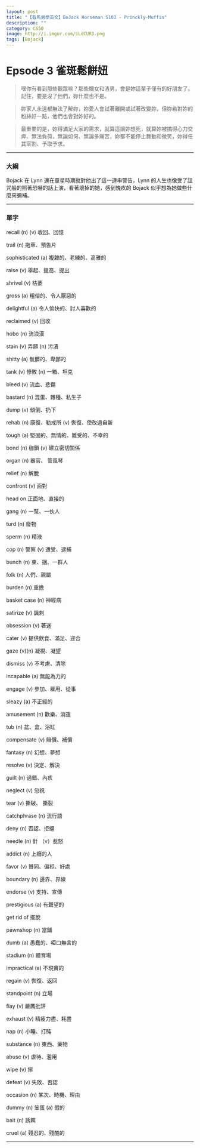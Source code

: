 ```yaml
---
layout: post
title: "【看馬男學英文】BoJack Horseman S103 - Princkly-Muffin"
description: ""
category: CS50
image: http://i.imgur.com/iLdCUR3.png
tags: [Bojack]
---
```


# Epsode 3 雀斑鬆餅妞


> 嘿你有看到那些觀眾嘛？那些爛女和渣男，會是妳這輩子僅有的好朋友了。
記住，要是沒了他們，妳什麼也不是。  

> 妳家人永遠都無法了解妳，妳愛人會試著離開或試著改變妳，但妳若對妳的粉絲好一點，他們也會對妳好的。  

> 最重要的是，妳得滿足大家的需求，就算這讓妳想死，就算妳被搞得心力交瘁、無法負荷，無論如何、無論多痛苦，妳都不能停止舞動和微笑，妳得任其宰割、予取予求。


---

### 大綱

Bojack 在 Lynn 還在童星時期就對他出了這一連串警告，Lynn 的人生也像受了詛咒般的照著恐嚇的話上演，看著壞掉的她，感到愧疚的 Bojack 似乎想為她做些什麼來彌補。


---

### 單字



recall (n) (v) 收回、回憶

trail (n) 拖車、預告片

sophisticated (a) 複雜的、老練的、高雅的

raise (v) 舉起、提高、提出 

shrivel (v) 枯萎

gross (a) 粗俗的、令人厭惡的

delightful (a) 令人愉快的、討人喜歡的

reclaimed (v) 回收

hobo (n) 流浪漢

stain (v) 弄髒 (n) 污漬

shitty (a) 骯髒的、卑鄙的

tank (v) 慘敗 (n) 一箱、坦克

bleed (v) 流血、悲傷

bastard (n) 混蛋、雜種、私生子

dump (v) 傾倒、扔下

rehab (n) 康復、勒戒所 (v) 恢復、使改過自新  

tough (a) 堅固的、無情的、難受的、不幸的

bond (n) 枷鎖 (v) 建立密切關係

organ (n) 器官、 管風琴

relief (n) 解脫

confront (v) 面對

head on 正面地、直接的

gang (n) 一幫、一伙人

turd (n) 廢物

sperm (n) 精液

cop (n) 警察 (v) 遭受、逮捕

bunch (n) 束、捆、一群人

folk (n) 人們、親屬

burden (n) 重擔

basket case (n) 神經病

satirize (v) 諷刺

obsession (v) 著迷

cater (v) 提供飲食、滿足、迎合

gaze (v)(n) 凝視、凝望

dismiss (v) 不考慮、清除

incapable (a) 無能為力的

engage (v) 參加、雇用、從事

sleazy (a) 不正經的

amusement (n) 歡樂、消遣

tub (n) 盆、盒、浴缸

compensate (v) 賠償、補償

fantasy (n) 幻想、夢想

resolve (v) 決定、解決

guilt (n) 過錯、內疚

neglect (v) 忽視

tear (v) 撕破、 撕裂

catchphrase (n) 流行語

deny (n) 否認、拒絕

needle (n) 針 （v）惹怒

addict (n) 上癮的人

favor (v) 贊同、偏袒、好處

boundary (n) 邊界、界線

endorse (v) 支持、宣傳

prestigious (a) 有聲望的

get rid of 擺脫

pawnshop (n) 當鋪

dumb (a) 愚蠢的、啞口無言的

stadium (n) 體育場

impractical (a) 不現實的

regain (v) 恢復、返回

standpoint (n) 立場

flay (v) 嚴厲批評

exhaust (v) 精疲力盡、耗盡

nap (n) 小睡、打盹

substance (n) 東西、藥物

abuse (v) 虐待、濫用

wipe (v) 擦

defeat (v) 失敗、否認

occasion (n) 某次、時機、理由

dummy (n) 笨蛋 (a) 假的

bait (n) 誘餌

cruel (a) 殘忍的、殘酷的

















---

